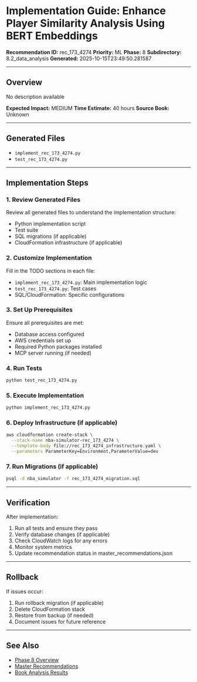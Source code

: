 # Implementation Guide: Enhance Player Similarity Analysis Using BERT Embeddings

**Recommendation ID:** rec_173_4274
**Priority:** ML
**Phase:** 8
**Subdirectory:** 8.2_data_analysis
**Generated:** 2025-10-15T23:49:50.281587

---

## Overview

No description available

**Expected Impact:** MEDIUM
**Time Estimate:** 40 hours
**Source Book:** Unknown

---

## Generated Files

- `implement_rec_173_4274.py`
- `test_rec_173_4274.py`

---

## Implementation Steps

### 1. Review Generated Files

Review all generated files to understand the implementation structure:
- Python implementation script
- Test suite
- SQL migrations (if applicable)
- CloudFormation infrastructure (if applicable)

### 2. Customize Implementation

Fill in the TODO sections in each file:
- `implement_rec_173_4274.py`: Main implementation logic
- `test_rec_173_4274.py`: Test cases
- SQL/CloudFormation: Specific configurations

### 3. Set Up Prerequisites

Ensure all prerequisites are met:
- Database access configured
- AWS credentials set up
- Required Python packages installed
- MCP server running (if needed)

### 4. Run Tests

```bash
python test_rec_173_4274.py
```

### 5. Execute Implementation

```bash
python implement_rec_173_4274.py
```

### 6. Deploy Infrastructure (if applicable)

```bash
aws cloudformation create-stack \
  --stack-name nba-simulator-rec_173_4274 \
  --template-body file://rec_173_4274_infrastructure.yaml \
  --parameters ParameterKey=Environment,ParameterValue=dev
```

### 7. Run Migrations (if applicable)

```bash
psql -d nba_simulator -f rec_173_4274_migration.sql
```

---

## Verification

After implementation:
1. Run all tests and ensure they pass
2. Verify database changes (if applicable)
3. Check CloudWatch logs for any errors
4. Monitor system metrics
5. Update recommendation status in master_recommendations.json

---

## Rollback

If issues occur:
1. Run rollback migration (if applicable)
2. Delete CloudFormation stack
3. Restore from backup (if needed)
4. Document issues for future reference

---

## See Also

- [Phase 8 Overview](/Users/ryanranft/nba-simulator-aws/docs/phases/phase_8/)
- [Master Recommendations](/Users/ryanranft/nba-mcp-synthesis/analysis_results/master_recommendations.json)
- [Book Analysis Results](/Users/ryanranft/nba-mcp-synthesis/analysis_results/)
